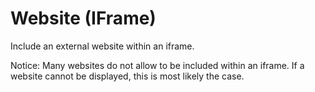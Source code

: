 # Website (IFrame)

Include an external website within an iframe.

Notice: Many websites do not allow to be included within an iframe. If a website cannot be displayed, this is most likely the case.
